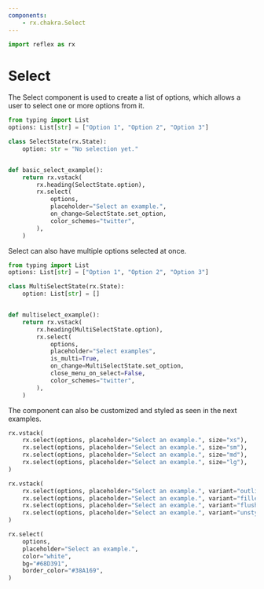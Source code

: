 ```yaml
---
components:
    - rx.chakra.Select
---
```


```python exec
import reflex as rx
```

# Select

The Select component is used to create a list of options, which allows a user to select one or more options from it.

```python demo exec
from typing import List
options: List[str] = ["Option 1", "Option 2", "Option 3"]

class SelectState(rx.State):
    option: str = "No selection yet."


def basic_select_example():
    return rx.vstack(
        rx.heading(SelectState.option),
        rx.select(
            options,
            placeholder="Select an example.",
            on_change=SelectState.set_option,
            color_schemes="twitter",
        ),
    )
```

Select can also have multiple options selected at once.

```python demo exec
from typing import List
options: List[str] = ["Option 1", "Option 2", "Option 3"]

class MultiSelectState(rx.State):
    option: List[str] = []


def multiselect_example():
    return rx.vstack(
        rx.heading(MultiSelectState.option),
        rx.select(
            options, 
            placeholder="Select examples", 
            is_multi=True,
            on_change=MultiSelectState.set_option,
            close_menu_on_select=False,
            color_schemes="twitter",
        ),
    )
```

The component can also be customized and styled as seen in the next examples.

```python demo
rx.vstack(
    rx.select(options, placeholder="Select an example.", size="xs"),
    rx.select(options, placeholder="Select an example.", size="sm"),
    rx.select(options, placeholder="Select an example.", size="md"),
    rx.select(options, placeholder="Select an example.", size="lg"),
)
```

```python demo
rx.vstack(
    rx.select(options, placeholder="Select an example.", variant="outline"),
    rx.select(options, placeholder="Select an example.", variant="filled"),
    rx.select(options, placeholder="Select an example.", variant="flushed"),
    rx.select(options, placeholder="Select an example.", variant="unstyled"),
)
```

```python demo
rx.select(
    options,
    placeholder="Select an example.",
    color="white",
    bg="#68D391",
    border_color="#38A169",
)
```
